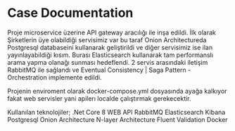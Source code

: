 
# Case Documentation

Proje microservice üzerine API gateway aracılığı ile inşa edildi.
İlk olarak Şirketlerin üye olabildiği servisimiz var bu taraf Onion Architectureda Postgresql databaseini kullanarak geliştirildi ve diğer servisimiz ise ilan yayınlayabildiği kısım. Burası Elasticsearch kullanarak tam performanslı arama yapma olanağı sunması hedeflendi. 2 servis arasındaki iletişim RabbitMQ ile sağlandı ve Eventual Consistency | Saga Pattern - Orchestration implemente edildi.

Projenin enviroment olarak docker-compose.yml dosyasında ayağa kalkıyor fakat web servisler yani apilerı localde çalıştırmak gerekecektir.

Kullanılan teknolojiler;
.Net Core 8 WEB API
RabbitMQ
Elasticsearch Kibana
Postgresql
Onion Architecture
N-layer Architecture
Fluent Validation
Docker




